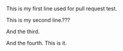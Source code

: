 This is my first line used for pull request test.

This is my second line.???

And the third.

And the fourth. This is it.
